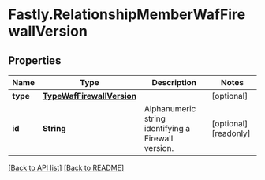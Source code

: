 # Fastly.RelationshipMemberWafFirewallVersion

## Properties

Name | Type | Description | Notes
------------ | ------------- | ------------- | -------------
**type** | [**TypeWafFirewallVersion**](TypeWafFirewallVersion.md) |  | [optional] 
**id** | **String** | Alphanumeric string identifying a Firewall version. | [optional] [readonly] 



[[Back to API list]](../../README.md#endpoints) [[Back to README]](../../README.md)
